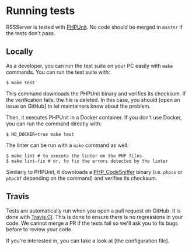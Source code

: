 # Running tests

RSSServer is tested with [PHPUnit](https://phpunit.de/). No code should be merged in `master` if the tests don't pass.

## Locally

As a developer, you can run the test suite on your PC easily with `make` commands. You can run the test suite with:

```console
$ make test
```

This command downloads the PHPUnit binary and verifies its checksum. If the verification fails, the file is deleted. In this case, you should [open an issue on GitHub] to let maintainers know about the problem.

Then, it executes PHPUnit in a Docker container. If you don't use Docker, you can run the command directly with:

```console
$ NO_DOCKER=true make test
```

The linter can be run with a `make` command as well:

```console
$ make lint # to execute the linter on the PHP files
$ make lint-fix # or, to fix the errors detected by the linter
```

Similarly to PHPUnit, it downloads a [PHP\_CodeSniffer](https://github.com/squizlabs/PHP_CodeSniffer) binary (i.e. `phpcs` or `phpcbf` depending on the command) and verifies its checksum.

## Travis

Tests are automatically run when you open a pull request on GitHub. It is done with [Travis CI](https://travis-ci.org/RSSServer/RSSServer/). This is done to ensure there is no regressions in your code. We cannot merge a PR if the tests fail so we'll ask you to fix bugs before to review your code.

If you're interested in, you can take a look at [the configuration file].
